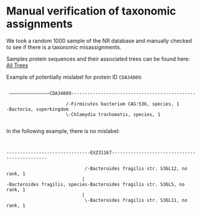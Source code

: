 # Manual verification of taxonomic assignments
We took a random 1000 sample of the NR database and manually checked to see if there is a taxonomic misassignments.

Samples protein sequences and their associated trees can be found here:
[All Trees](sample_NR_Trees)

Example of potentially mislabel for protein ID `CDA34809`:
```text

 ———————————————CDA34809----------------------------------------------

                      /-Firmicutes bacterium CAG:536, species, 1
-Bacteria, superkingdom
                      \-Chlamydia trachomatis, species, 1


```

In the following example, there is no mislabel:
```text


-------------------------------EXZ31167----------------------------------------------

                             /-Bacteroides fragilis str. S36L12, no rank, 1
                            |
-Bacteroides fragilis, species-Bacteroides fragilis str. S36L5, no rank, 1
                            |
                             \-Bacteroides fragilis str. S36L11, no rank, 1

```